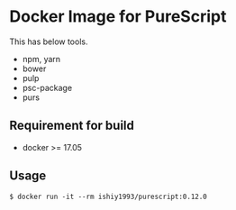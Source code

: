 # Docker Image for PureScript
This has below tools.

- npm, yarn
- bower
- pulp
- psc-package
- purs

## Requirement for build

- docker >= 17.05

## Usage

```
$ docker run -it --rm ishiy1993/purescript:0.12.0
```
